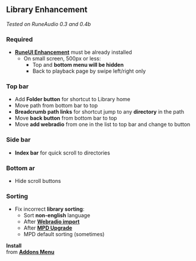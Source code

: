 Library Enhancement
---
_Tested on RuneAudio 0.3 and 0.4b_

### Required  
- [**RuneUI Enhancement**](https://github.com/rern/RuneUI_enhancement) must be already installed
	- On small screen, 500px or less:
		- Top and **bottom menu will be hidden**
		- Back to playback page by swipe left/right only

### Top bar
- Add **Folder button** for shortcut to Library home
- Move path from bottom bar to top
- **Breadcrumb path links** for shortcut jump to any **directory** in the path
- Move **back button** from bottom bar to top
- Move **add webradio** from one in the list to top bar and change to button

### Side bar
- **Index bar** for quick scroll to directories

### Bottom ar
- Hide scroll buttons

### Sorting
- Fix incorrect **library sorting**:
	- Sort **non-english** language
	- After [**Webradio import**](https://github.com/rern/RuneAudio/tree/master/webradio)
	- After [**MPD Upgrade**](https://github.com/rern/RuneAudio/tree/master/mpd)
	- MPD default sorting (sometimes)

**Install**  
from [**Addons Menu**](https://github.com/rern/RuneAudio_Addons)
